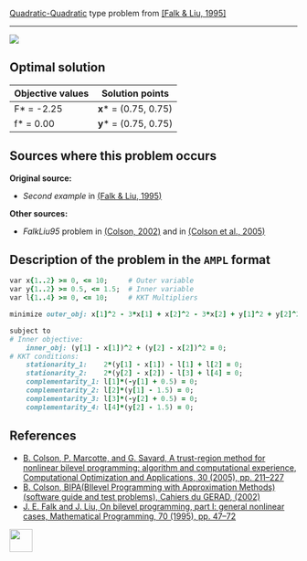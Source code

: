 [Quadratic-Quadratic](/test-problems/QP-QP-problems) type problem from [\[Falk & Liu, 1995\]][Falk & Liu, 1995]

---

![](https://github.com/basblsolver/test-problems/wiki/images/fl_1995_01_eq.jpg)

## Optimal solution

Objective values   | Solution points         |
------------------ | ----------------------- |
F* = -2.25         | __x__* = (0.75, 0.75)   |
f* = 0.00          | __y__* = (0.75, 0.75)   |

## Sources where this problem occurs

__Original source:__

 - _Second example_ in [(Falk & Liu, 1995)][Falk & Liu, 1995]

__Other sources:__

 - _FalkLiu95_ problem in [(Colson, 2002)][Colson, 2002] and in [(Colson et al., 2005)][Colson et al., 2005]

## Description of the problem in the `AMPL` format

```ruby
var x{1..2} >= 0, <= 10;     # Outer variable
var y{1..2} >= 0.5, <= 1.5;  # Inner variable
var l{1..4} >= 0, <= 10;     # KKT Multipliers

minimize outer_obj: x[1]^2 - 3*x[1] + x[2]^2 - 3*x[2] + y[1]^2 + y[2]^2;  # Outer objective

subject to
# Inner objective:
    inner_obj: (y[1] - x[1])^2 + (y[2] - x[2])^2 = 0;
# KKT conditions:
    stationarity_1:    2*(y[1] - x[1]) - l[1] + l[2] = 0;
    stationarity_2:    2*(y[2] - x[2]) - l[3] + l[4] = 0;
    complementarity_1: l[1]*(-y[1] + 0.5) = 0;
    complementarity_2: l[2]*(y[1] - 1.5) = 0;
    complementarity_3: l[3]*(-y[2] + 0.5) = 0;
    complementarity_4: l[4]*(y[2] - 1.5) = 0;
```

##  References

 - [B. Colson, P. Marcotte, and G. Savard, A trust-region method for nonlinear bilevel programming: algorithm and computational experience, Computational Optimization and Applications, 30 (2005), pp. 211–227](https://doi.org/10.1007/s10589-005-4612-4)
 - [B. Colson, BIPA(BIlevel Programming with Approximation Methods)(software guide and test problems), Cahiers du GERAD, (2002)](https://www.gerad.ca/en/papers/G-2002-37/view)
 - [J. E. Falk and J. Liu, On bilevel programming, part I: general nonlinear cases, Mathematical Programming, 70 (1995), pp. 47–72](https://doi.org/10.1007/BF01585928)

[<img src="http://www.interupgrade.com/images/pfeil-backbutton.png" width="40" height="40">](/test-problems/QP-QP-problems "Back to summary of QP-QP type problems")

[Colson, 2002]: https://www.gerad.ca/en/papers/G-2002-37/view
[Colson et al., 2005]: https://doi.org/10.1007/s10589-005-4612-4
[Falk & Liu, 1995]: https://doi.org/10.1007/BF01585928
